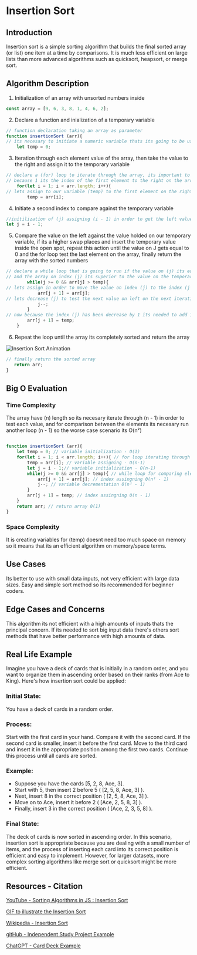 # Insertion Sort

## Introduction

Insertion sort is a simple sorting algorithm that builds the final sorted array (or list) one item at a time by comparisons. It is much less efficient on large lists than more advanced algorithms such as quicksort, heapsort, or merge sort.

## Algorithm Description

1. Initialization of an array with unsorted numbers inside

```js
const array = [9, 6, 3, 8, 1, 4, 6, 2];
```
2. Declare a function and inialization of a temporary variable

```js
// function declaration taking an array as parameter
function insertionSort (arr){
// its necesary to initiate a numeric variable thats its going to be use as a temporary value holder
    let temp = 0;
```

3. Iteration through each element value of the array, then take the value to the right and assign it to the temporary variable 

```js
// declare a (for) loop to iterate through the array, its important to initiate this (for) loop on 1
// because 1 its the index of the first element to the right on the array
    for(let i = 1; i < arr.length; i++){
// lets assign to our variable (temp) to the first element on the right
        temp = arr[i];
```

4. Initiate a second index to compare against the temporary variable

```js
//initilization of (j) assigning (i - 1) in order to get the left value on the first index that we need to compare agains the right holded on temp
let j = i - 1;
```

5. Compare the value on the left against the value holded on our temporary variable, if its a higher swap places and insert the temporary value inside the open spot, repeat this action until the value on J gets equal to 0 and the for loop test the last element on the array, finally return the array with the sorted numbers

```js
// declare a while loop that is going to run if the value on (j) its equal or superior than 0 
// and the array on index (j) its superior to the value on the temporary variable
        while(j >= 0 && arr[j] > temp){
// lets assign in order to move the value on index (j) to the index (j + 1) it means to the right because its superior to the value on temp
            arr[j + 1] = arr[j];
// lets decrease (j) to test the next value on left on the next iteration against the value on temp
            j--;
        }
// now because the index (j) has been decrease by 1 its needed to add 1 to index (j) for placing the temp value on the opened spot
        arr[j + 1] = temp;
    }
```

6. Repeat the loop until the array its completely sorted and return the array

![Insertion Sort Animation](https://upload.wikimedia.org/wikipedia/commons/9/9c/Insertion-sort-example.gif)

 ```js   
// finally return the sorted array
    return arr;
}
```
## Big O Evaluation

### Time Complexity

The array have (n) length so its necesary iterate through (n - 1) in order to test each value, and for comparison between the elements its necesary run another loop (n - 1) so the worse case scenario its O(n²)

```js

function insertionSort (arr){
    let temp = 0; // variable initialization - O(1)
    for(let i = 1; i < arr.length; i++){ // for loop iterating through the array O(n)
        temp = arr[i]; // variable assigning - O(n-1)
        let j = i - 1;// variable initialization - O(n-1)
        while(j >= 0 && arr[j] > temp){ // while loop for comparing elements 0(n²)
            arr[j + 1] = arr[j]; // index assingning 0(n² - 1)
            j--; // variable decrementation 0(n² - 1)
        }
        arr[j + 1] = temp; // index assingning 0(n - 1)
    }
    return arr; // return array 0(1)
}

```
### Space Complexity

It is creating variables for (temp) doesnt need too much space on memory so it means that its an efficient algorithm on memory/space terms.


## Use Cases

Its better to use with small data inputs, not very efficient with large data sizes. Easy and simple sort method so its recommended for beginner coders.

## Edge Cases and Concerns

This algorithm its not efficient with a high amounts of inputs thats the principal concern. 
If its needed to sort big input data there's others sort methods that have better performance with high amounts of data.

## Real Life Example

Imagine you have a deck of cards that is initially in a random order, and you want to organize them in ascending order based on their ranks (from Ace to King). Here's how insertion sort could be applied:

### Initial State:

You have a deck of cards in a random order.

### Process:

Start with the first card in your hand.
Compare it with the second card.
If the second card is smaller, insert it before the first card.
Move to the third card and insert it in the appropriate position among the first two cards.
Continue this process until all cards are sorted.

### Example:

+ Suppose you have the cards [5, 2, 8, Ace, 3].
+ Start with 5, then insert 2 before 5 ( [2, 5, 8, Ace, 3] ).
+ Next, insert 8 in the correct position ( [2, 5, 8, Ace, 3] ).
+ Move on to Ace, insert it before 2 ( [Ace, 2, 5, 8, 3] ).
+ Finally, insert 3 in the correct position ( [Ace, 2, 3, 5, 8] ).

### Final State:

The deck of cards is now sorted in ascending order.
In this scenario, insertion sort is appropriate because you are dealing with a small number of items, and the process of inserting each card into its correct position is efficient and easy to implement. However, for larger datasets, more complex sorting algorithms like merge sort or quicksort might be more efficient.



## Resources - Citation 

[YouTube - Sorting Algorithms in JS : Insertion Sort](https://www.youtube.com/watch?v=0KQyyZatDgM&ab_channel=getMaxed)

[GIF to illustrate the Insertion Sort](https://upload.wikimedia.org/wikipedia/commons/9/9c/Insertion-sort-example.gif)

[Wikipedia - Insertion Sort](https://en.wikipedia.org/wiki/Insertion_sort)

[gitHub - Independent Study Project Example](https://github.com/10-6-pursuit/independent-study-project-example/blob/main/readme.md?plain=1)

[ChatGPT - Card Deck Example](https://chat.openai.com/share/6e5e65ea-1e3e-43c7-88ff-d219746ec3c4)
